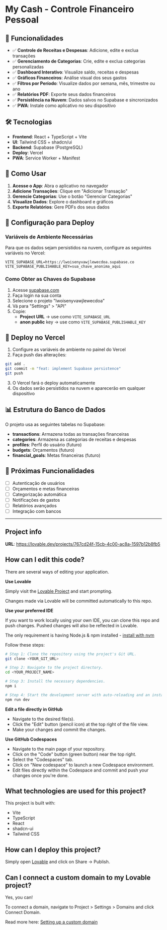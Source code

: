 # My Cash - Controle Financeiro Pessoal

## 🚀 Funcionalidades

- ✅ **Controle de Receitas e Despesas**: Adicione, edite e exclua transações
- ✅ **Gerenciamento de Categorias**: Crie, edite e exclua categorias personalizadas
- ✅ **Dashboard Interativo**: Visualize saldo, receitas e despesas
- ✅ **Gráficos Financeiros**: Análise visual dos seus gastos
- ✅ **Filtros por Período**: Visualize dados por semana, mês, trimestre ou ano
- ✅ **Relatórios PDF**: Exporte seus dados financeiros
- ✅ **Persistência na Nuvem**: Dados salvos no Supabase e sincronizados
- ✅ **PWA**: Instale como aplicativo no seu dispositivo

## 🛠️ Tecnologias

- **Frontend**: React + TypeScript + Vite
- **UI**: Tailwind CSS + shadcn/ui
- **Backend**: Supabase (PostgreSQL)
- **Deploy**: Vercel
- **PWA**: Service Worker + Manifest

## 📱 Como Usar

1. **Acesse o App**: Abra o aplicativo no navegador
2. **Adicione Transações**: Clique em "Adicionar Transação"
3. **Gerencie Categorias**: Use o botão "Gerenciar Categorias"
4. **Visualize Dados**: Explore o dashboard e gráficos
5. **Exporte Relatórios**: Gere PDFs dos seus dados

## 🔧 Configuração para Deploy

### Variáveis de Ambiente Necessárias

Para que os dados sejam persistidos na nuvem, configure as seguintes variáveis no Vercel:

```
VITE_SUPABASE_URL=https://lwoisenyvawjlewecdoa.supabase.co
VITE_SUPABASE_PUBLISHABLE_KEY=sua_chave_anonima_aqui
```

### Como Obter as Chaves do Supabase

1. Acesse [supabase.com](https://supabase.com)
2. Faça login na sua conta
3. Selecione o projeto "lwoisenyvawjlewecdoa"
4. Vá para "Settings" > "API"
5. Copie:
   - **Project URL** → use como `VITE_SUPABASE_URL`
   - **anon public** key → use como `VITE_SUPABASE_PUBLISHABLE_KEY`

## 🚀 Deploy no Vercel

1. Configure as variáveis de ambiente no painel do Vercel
2. Faça push das alterações:
```bash
git add .
git commit -m "feat: implement Supabase persistence"
git push
```
3. O Vercel fará o deploy automaticamente
4. Os dados serão persistidos na nuvem e aparecerão em qualquer dispositivo

## 📊 Estrutura do Banco de Dados

O projeto usa as seguintes tabelas no Supabase:

- **transactions**: Armazena todas as transações financeiras
- **categories**: Armazena as categorias de receitas e despesas
- **profiles**: Perfil do usuário (futuro)
- **budgets**: Orçamentos (futuro)
- **financial_goals**: Metas financeiras (futuro)

## 🎯 Próximas Funcionalidades

- [ ] Autenticação de usuários
- [ ] Orçamentos e metas financeiras
- [ ] Categorização automática
- [ ] Notificações de gastos
- [ ] Relatórios avançados
- [ ] Integração com bancos

---

## Project info

**URL**: https://lovable.dev/projects/767cd24f-15cb-4c00-ac8a-1597b12b8fb5

## How can I edit this code?

There are several ways of editing your application.

**Use Lovable**

Simply visit the [Lovable Project](https://lovable.dev/projects/767cd24f-15cb-4c00-ac8a-1597b12b8fb5) and start prompting.

Changes made via Lovable will be committed automatically to this repo.

**Use your preferred IDE**

If you want to work locally using your own IDE, you can clone this repo and push changes. Pushed changes will also be reflected in Lovable.

The only requirement is having Node.js & npm installed - [install with nvm](https://github.com/nvm-sh/nvm#installing-and-updating)

Follow these steps:

```sh
# Step 1: Clone the repository using the project's Git URL.
git clone <YOUR_GIT_URL>

# Step 2: Navigate to the project directory.
cd <YOUR_PROJECT_NAME>

# Step 3: Install the necessary dependencies.
npm i

# Step 4: Start the development server with auto-reloading and an instant preview.
npm run dev
```

**Edit a file directly in GitHub**

- Navigate to the desired file(s).
- Click the "Edit" button (pencil icon) at the top right of the file view.
- Make your changes and commit the changes.

**Use GitHub Codespaces**

- Navigate to the main page of your repository.
- Click on the "Code" button (green button) near the top right.
- Select the "Codespaces" tab.
- Click on "New codespace" to launch a new Codespace environment.
- Edit files directly within the Codespace and commit and push your changes once you're done.

## What technologies are used for this project?

This project is built with:

- Vite
- TypeScript
- React
- shadcn-ui
- Tailwind CSS

## How can I deploy this project?

Simply open [Lovable](https://lovable.dev/projects/767cd24f-15cb-4c00-ac8a-1597b12b8fb5) and click on Share -> Publish.

## Can I connect a custom domain to my Lovable project?

Yes, you can!

To connect a domain, navigate to Project > Settings > Domains and click Connect Domain.

Read more here: [Setting up a custom domain](https://docs.lovable.dev/tips-tricks/custom-domain#step-by-step-guide)
